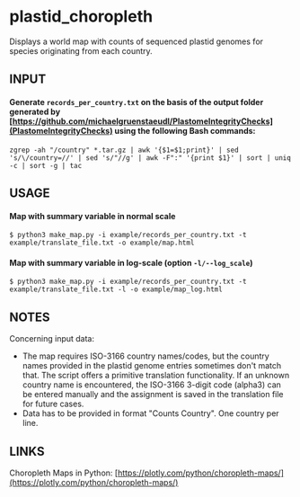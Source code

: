 plastid_choropleth
==================
Displays a world map with counts of sequenced plastid genomes for species originating from each country.

## INPUT
#### Generate `records_per_country.txt` on the basis of the output folder generated by [https://github.com/michaelgruenstaeudl/PlastomeIntegrityChecks](PlastomeIntegrityChecks) using the following Bash commands:
```
zgrep -ah "/country" *.tar.gz | awk '{$1=$1;print}' | sed 's/\/country=//' | sed 's/"//g' | awk -F":" '{print $1}' | sort | uniq -c | sort -g | tac
```

## USAGE
#### Map with summary variable in normal scale
```
$ python3 make_map.py -i example/records_per_country.txt -t example/translate_file.txt -o example/map.html
```

#### Map with summary variable in log-scale (option `-l/--log_scale`)
```
$ python3 make_map.py -i example/records_per_country.txt -t example/translate_file.txt -l -o example/map_log.html
```

## NOTES
Concerning input data:
- The map requires ISO-3166 country names/codes, but the country names provided in the plastid genome entries sometimes don't match that. The script offers a primitive translation functionality. If an unknown country name is encountered, the ISO-3166 3-digit code (alpha3) can be entered manually and the assignment is saved in the translation file for future cases.
- Data has to be provided in format "Counts Country". One country per line.

## LINKS
Choropleth Maps in Python: [https://plotly.com/python/choropleth-maps/](https://plotly.com/python/choropleth-maps/)
